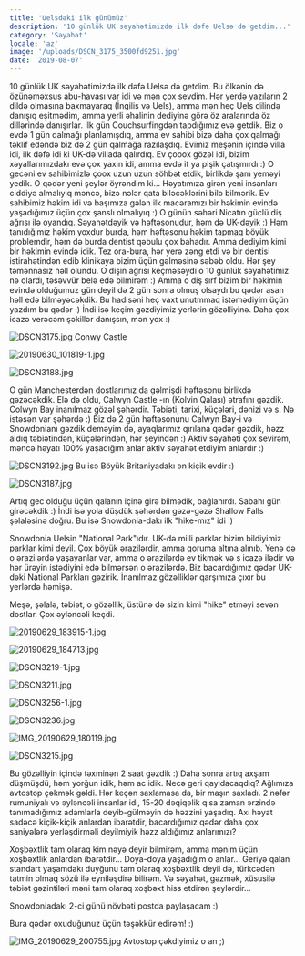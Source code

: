 ```yaml
---
title: 'Uelsdəki ilk günümüz'
description: '10 günlük UK səyahətimizdə ilk dəfə Uelsə də getdim...'
category: 'Səyahət'
locale: 'az'
image: '/uploads/DSCN_3175_3500fd9251.jpg'
date: '2019-08-07'
---
```


10 günlük UK səyahətimizdə ilk dəfə Uelsə də getdim. Bu ölkənin də özünəməxsus abu-havası var idi və mən çox sevdim. Hər yerdə yazıların 2 dildə olmasına baxmayaraq (İngilis və Uels), amma mən heç Uels dilində danışıq eşitmədim, amma yerli əhalinin dediyinə görə öz aralarında öz dillərində danışırlar. İlk gün Couchsurfingdən tapdığımız evə getdik. Biz o evdə 1 gün qalmağı planlamışdıq, amma ev sahibi bizə daha çox qalmağı təklif edəndə biz də 2 gün qalmağa razılaşdıq. Evimiz meşənin içində villa idi, ilk dəfə idi ki UK-də villada qalırdıq. Ev çooox gözəl idi, bizim xəyallarımızdakı evə çox yaxın idi, amma evdə it ya pişik çatışmırdı :) O gecəni ev sahibimizlə çoox uzun uzun söhbət etdik, birlikdə şam yeməyi yedik. O qədər yeni şeylər öyrəndim ki... Həyatımıza girən yeni insanları ciddiyə almalıyıq məncə, bizə nələr qata biləcəklərini bilə bilmərik. Ev sahibimiz həkim idi və başımıza gələn ilk macəramızı bir həkimin evində yaşadığımız üçün çox şanslı olmalıyıq :) O günün səhəri Nicatın güclü diş ağrısı ilə oyandıq. Səyahətdəyik və həftəsonudur, həm də UK-dəyik :) Həm tanıdığımız həkim yoxdur burda, həm həftəsonu həkim tapmaq böyük problemdir, həm də burda dentist qəbulu çox bahadır. Amma dediyim kimi bir həkimin evində idik. Tez ora-bura, hər yerə zəng etdi və bir dentisi istirahətindən edib klinikaya bizim üçün gəlməsinə səbəb oldu. Hər şey təmənnasız həll olundu. O dişin ağrısı keçməsəydi o 10 günlük səyahətimiz nə olardı, təsəvvür belə edə bilmirəm :) Amma o diş sırf bizim bir həkimin evində olduğumuz gün deyil də 2 gün sonra olmuş olsaydı bu qədər asan həll edə bilməyəcəkdik. Bu hadisəni heç vaxt unutmmaq istəmədiyim üçün yazdım bu qədər :) İndi isə keçim gəzdiyimiz yerlərin gözəlliyinə. Daha çox icazə verəcəm şəkillər danışsın, mən yox :)

![DSCN3175.jpg](/uploads/DSCN_3175_3500fd9251.jpg)
Conwy Castle

![20190630_101819-1.jpg](/uploads/20190630_101819_1_2c3dc35c5d.jpg)

![DSCN3188.jpg](/uploads/DSCN_3188_fa58d4bb52.jpg)

O gün Manchesterdən dostlarımız da gəlmişdi həftəsonu birlikdə gəzəcəkdik. Elə də oldu, Calwyn Castle -ın (Kolvin Qalası) ətrafını gəzdik. Colwyn Bay inanılmaz gözəl şəhərdir. Təbiəti, tarixi, küçələri, dənizi və s. Nə istəsən var şəhərdə :) Biz də 2 gün həftəsonunu Calwyn Bay-i və Snowdonianı gəzdik deməyim də, ayaqlarımız qırılana qədər gəzdik, həzz aldıq təbiətindən, küçələrindən, hər şeyindən :) Aktiv səyahəti çox sevirəm, məncə həyatı 100% yaşadığım anlar aktiv səyahət etdiyim anlardır :)

![DSCN3192.jpg](/uploads/DSCN_3192_89f85dce89.jpg)
Bu isə Böyük Britaniyadakı ən kiçik evdir :)

![DSCN3187.jpg](/uploads/DSCN_3187_90a3896578.jpg)

Artıq gec olduğu üçün qalanın içinə girə bilmədik, bağlanırdı. Sabahı gün girəcəkdik :) İndi isə yola düşdük şəhərdən gəzə-gəzə Shallow Falls şəlaləsinə doğru. Bu isə Snowdonia-dakı ilk "hike-mız" idi :)

Snowdonia Uelsin "National Park"ıdır. UK-də milli parklar bizim bildiyimiz parklar kimi deyil. Çox böyük ərazilərdir, amma qoruma altına alınıb. Yenə də o ərazilərdə yaşayanlar var, amma o ərazilərdə ev tikmək və s icazə ilədir və hər ürəyin istədiyini edə bilmərsən o ərazilərdə. Biz bacardığımız qədər UK-dəki National Parkları gəzirik. İnanılmaz gözəlliklər qarşımıza çıxır bu yerlərdə həmişə.

Meşə, şəlalə, təbiət, o gözəllik, üstünə də sizin kimi "hike" etməyi sevən dostlar. Çox əyləncəli keçdi.

![20190629_183915-1.jpg](/uploads/20190629_183915_1_aac23cc1ef.jpg)

![20190629_184713.jpg](/uploads/20190629_184713_dc75cb0473.jpg)

![DSCN3219-1.jpg](/uploads/DSCN_3219_1_7b65c171ea.jpg)

![DSCN3211.jpg](/uploads/DSCN_3211_f4cf7677a6.jpg)

![DSCN3256-1.jpg](/uploads/DSCN_3256_1_458cd9f6d9.jpg)

![DSCN3236.jpg](/uploads/DSCN_3236_4680531b54.jpg)

![IMG_20190629_180119.jpg](/uploads/IMG_20190629_180119_c7e2c7dd7e.jpg)

![DSCN3215.jpg](/uploads/DSCN_3215_08f8675d03.jpg)

Bu gözəlliyin içində təxminən 2 saat gəzdik :) Daha sonra artıq axşam düşmüşdü, həm yorğun idik, həm ac idik. Necə geri qayıdacaqdıq? Ağlımıza avtostop çəkmək gəldi. Hər keçən saxlamasa da, bir maşın saxladı. 2 nəfər rumuniyalı və əyləncəli insanlar idi, 15-20 dəqiqəlik qısa zaman ərzində tanımadığımız adamlarla deyib-gülməyin də həzzini yaşadıq. Axı həyat sadəcə kiçik-kiçik anlardan ibarətdir, bacardığımız qədər daha çox saniyələrə yerləşdirməli deyilmiyik həzz aldığımız anlarımızı?

Xoşbəxtlik tam olaraq kim nəyə deyir bilmirəm, amma mənim üçün xoşbəxtlik anlardan ibarətdir... Doya-doya yaşadığım o anlar... Geriyə qalan standart yaşamdakı duyğunu tam olaraq xoşbəxtlik deyil də, türkcədən tatmin olmaq sözü ilə eyniləşdirə bilirəm. Və səyahət, gəzmək, xüsusilə təbiət gəzintiləri məni tam olaraq xoşbəxt hiss etdirən şeylərdir...

Snowdoniadakı 2-ci günü növbəti postda paylaşacam :)

Bura qədər oxuduğunuz üçün təşəkkür edirəm! :)

![IMG_20190629_200755.jpg](/uploads/IMG_20190629_200755_4b0456c4c8.jpg)
 Avtostop çəkdiyimiz o an ;)
